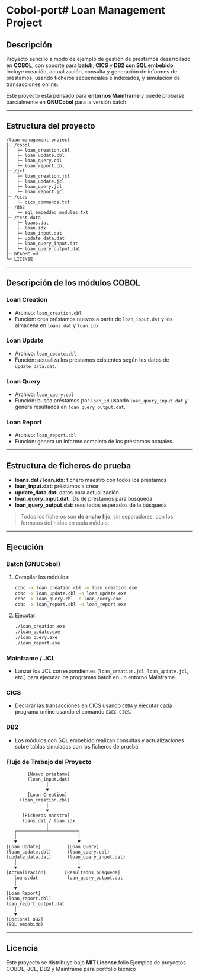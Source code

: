 # Cobol-port# Loan Management Project

## Descripción
Proyecto sencillo a modo de ejemplo de gestión de préstamos desarrollado en **COBOL**, con soporte para **batch**, **CICS** y **DB2 con SQL embebido**.  
Incluye creación, actualización, consulta y generación de informes de préstamos, usando ficheros secuenciales e indexados, y simulación de transacciones online.

Este proyecto está pensado para **entornos Mainframe** y puede probarse parcialmente en **GNUCobol** para la versión batch.

---

## Estructura del proyecto

```
/loan-management-project
├─ /cobol
│   ├─ loan_creation.cbl
│   ├─ loan_update.cbl
│   ├─ loan_query.cbl
│   └─ loan_report.cbl
├─ /jcl
│   ├─ loan_creation.jcl
│   ├─ loan_update.jcl
│   ├─ loan_query.jcl
│   └─ loan_report.jcl
├─ /cics
│   └─ cics_commands.txt
├─ /db2
│   └─ sql_embedded_modules.txt
├─ /test_data
│   ├─ loans.dat
│   ├─ loan.idx
│   ├─ loan_input.dat
│   ├─ update_data.dat
│   ├─ loan_query_input.dat
│   └─ loan_query_output.dat
├─ README.md
└─ LICENSE
```

---

## Descripción de los módulos COBOL

### Loan Creation
- Archivo: `loan_creation.cbl`
- Función: crea préstamos nuevos a partir de `loan_input.dat` y los almacena en `loans.dat` y `loan.idx`.

### Loan Update
- Archivo: `loan_update.cbl`
- Función: actualiza los préstamos existentes según los datos de `update_data.dat`.

### Loan Query
- Archivo: `loan_query.cbl`
- Función: busca préstamos por `loan_id` usando `loan_query_input.dat` y genera resultados en `loan_query_output.dat`.

### Loan Report
- Archivo: `loan_report.cbl`
- Función: genera un informe completo de los préstamos actuales.

---

## Estructura de ficheros de prueba

- **loans.dat / loan.idx**: fichero maestro con todos los préstamos  
- **loan_input.dat**: préstamos a crear  
- **update_data.dat**: datos para actualización  
- **loan_query_input.dat**: IDs de préstamos para búsqueda  
- **loan_query_output.dat**: resultados esperados de la búsqueda  

> Todos los ficheros son **de ancho fijo**, sin separadores, con los formatos definidos en cada módulo.

---

## Ejecución

### Batch (GNUCobol)
1. Compilar los módulos:
   ```bash
   cobc -x loan_creation.cbl -o loan_creation.exe
   cobc -x loan_update.cbl -o loan_update.exe
   cobc -x loan_query.cbl -o loan_query.exe
   cobc -x loan_report.cbl -o loan_report.exe
   ```
2. Ejecutar:
   ```bash
   ./loan_creation.exe
   ./loan_update.exe
   ./loan_query.exe
   ./loan_report.exe
   ```

### Mainframe / JCL
- Lanzar los JCL correspondientes (`loan_creation.jcl`, `loan_update.jcl`, etc.) para ejecutar los programas batch en un entorno Mainframe.

### CICS
- Declarar las transacciones en CICS usando `CEDA` y ejecutar cada programa online usando el comando `EXEC CICS`.

### DB2
- Los módulos con SQL embebido realizan consultas y actualizaciones sobre tablas simuladas con los ficheros de prueba.

### Flujo de Trabajo del Proyecto

```text
        [Nuevo préstamo]
        (loan_input.dat)
               │
               ▼
        [Loan Creation]
     (loan_creation.cbl)
               │
               ▼
      [Ficheros maestro]
      loans.dat / loan.idx
               │
   ┌───────────┴───────────┐
   │                       │
   ▼                       ▼
[Loan Update]          [Loan Query]
(loan_update.cbl)      (loan_query.cbl)
(update_data.dat)      (loan_query_input.dat)
   │                       │
   ▼                       ▼
[Actualización]       [Resultados búsqueda]
   loans.dat           loan_query_output.dat
   │
   ▼
[Loan Report]
(loan_report.cbl)
loan_report_output.dat
   │
   ▼
[Opcional DB2]
(SQL embebido)
```

---

## Licencia
Este proyecto se distribuye bajo **MIT License**.folio
Ejemplos de proyectos COBOL, JCL, DB2 y Mainframe para portfolio técnico
